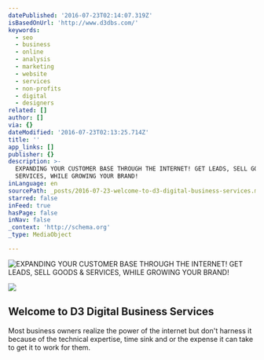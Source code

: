```yaml
---
datePublished: '2016-07-23T02:14:07.319Z'
isBasedOnUrl: 'http://www.d3dbs.com/'
keywords:
  - seo
  - business
  - online
  - analysis
  - marketing
  - website
  - services
  - non-profits
  - digital
  - designers
related: []
author: []
via: {}
dateModified: '2016-07-23T02:13:25.714Z'
title: ''
app_links: []
publisher: {}
description: >-
  EXPANDING YOUR CUSTOMER BASE THROUGH THE INTERNET! GET LEADS, SELL GOODS &
  SERVICES, WHILE GROWING YOUR BRAND! 
inLanguage: en
sourcePath: _posts/2016-07-23-welcome-to-d3-digital-business-services.md
starred: false
inFeed: true
hasPage: false
inNav: false
_context: 'http://schema.org'
_type: MediaObject

---
```

![EXPANDING YOUR CUSTOMER BASE THROUGH THE INTERNET! GET LEADS, SELL GOODS & SERVICES, WHILE GROWING YOUR BRAND! ](https://the-grid-user-content.s3-us-west-2.amazonaws.com/f73b15df-a689-4c06-aeb4-effa14766d66.png)

<article style=""><img src="https://s3-us-west-2.amazonaws.com/the-grid-img/p/093afe7f35a5a1df96128cdc7a165b17ceffbb14.jpg" /><h1>Welcome to D3 Digital Business Services</h1><p>Most business owners realize the power of the internet but don't harness it because of the technical expertise, time sink and or the expense it can take to get it to work for them.</p></article>

>